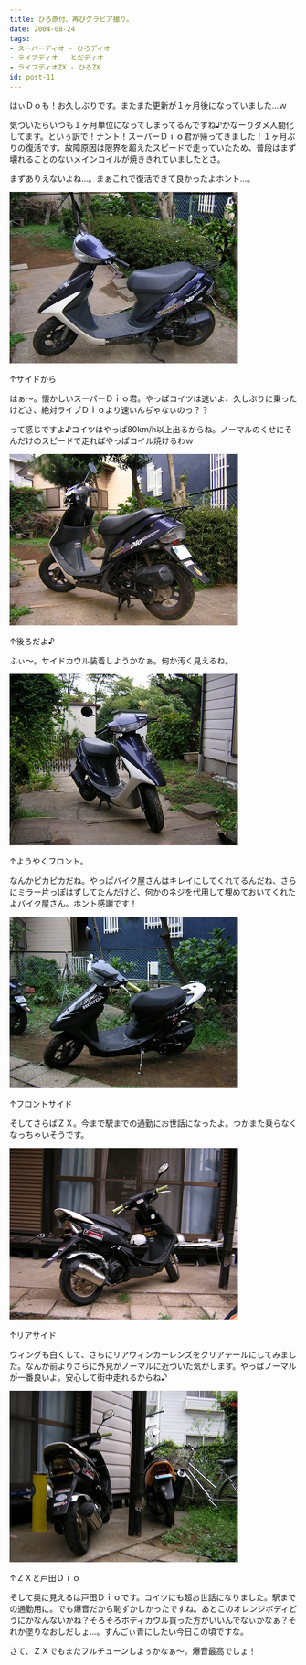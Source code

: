 ```yaml
---
title: ひろ原付、再びグラビア撮り。
date: 2004-08-24
tags:
- スーパーディオ - ひろディオ
- ライブディオ - とだディオ
- ライブディオZX - ひろZX
id: post-11
---
```



<p class="sentence">はぃＤｏも！お久しぶりです。またまた更新が１ヶ月後になっていました...ｗ</p>
<p class="sentence">気づいたらいつも１ヶ月単位になってしまってるんですね♪かなーりダメ人間化してます。といぅ訳で！ナント！スーパーＤｉｏ君が帰ってきました！１ヶ月ぶりの復活です。故障原因は限界を超えたスピードで走っていたため、普段はまず壊れることのないメインコイルが焼ききれていましたとさ。

</p>
<p class="sentence spacing10">まずありえないよね...。まぁこれで復活できて良かったよホント...。 </p>
<div class="center spacing"><img class="img-fluid" src="/photo/diary/2004.08.24_zx1.jpg" alt=""></div>
<p class="sentence">↑サイドから</p>
<p class="sentence">はぁ～。懐かしいスーパーＤｉｏ君。やっぱコイツは速いよ、久しぶりに乗ったけどさ、絶対ライブＤｉｏより速いんぢゃなぃのっ？？</p>

<p class="sentence spacing10">って感じですよ♪コイツはやっぱ80km/h以上出るからね。ノーマルのくせにそんだけのスピードで走ればやっぱコイル焼けるわｗ</p>
<div class="center spacing"><img class="img-fluid" src="/photo/diary/2004.08.24_zx2.jpg" alt=""></div>
<p class="sentence">↑後ろだよ♪</p>
<p class="sentence spacing10">ふぃ～。サイドカウル装着しようかなぁ。何か汚く見えるね。</p>
<div class="center spacing"><img class="img-fluid" src="/photo/diary/2004.08.24_zx3.jpg" alt=""></div>
<p class="sentence">↑ようやくフロント。</p>
<p class="sentence spacing10">なんかピカピカだね。やっぱバイク屋さんはキレイにしてくれてるんだね、さらにミラー片っぽはずしてたんだけど、何かのネジを代用して埋めておいてくれたよバイク屋さん。ホント感謝です！</p>
<div class="center spacing"><img class="img-fluid" src="/photo/diary/2004.08.24_zx4.jpg" alt=""></div>
<p class="sentence">↑フロントサイド</p>
<p class="sentence spacing10">そしてさらばＺＸ。今まで駅までの通勤にお世話になったよ。つかまた乗らなくなっちゃいそうです。</p>
<div class="center spacing"><img class="img-fluid" src="/photo/diary/2004.08.24_zx5.jpg" alt=""></div>
<p class="sentence">↑リアサイド</p>
<p class="sentence spacing10">ウィングも白くして、さらにリアウィンカーレンズをクリアテールにしてみました。なんか前よりさらに外見がノーマルに近づいた気がします。やっぱノーマルが一番良いよ。安心して街中走れるからね♪</p>
<div class="center spacing"><img class="img-fluid" src="/photo/diary/2004.08.24_zx6.jpg" alt=""></div>
<p class="sentence">↑ＺＸと戸田Ｄｉｏ</p>
<p class="sentence">そして奥に見えるは戸田Ｄｉｏです。コイツにも超お世話になりました。駅までの通勤用に。でも爆音だから恥ずかしかったですね。あとこのオレンジボディどうにかなんないかね？そろそろボディカウル買った方がいいんでなぃかなぁ？それか塗りなおしだしょ...。すんごぃ青にしたい今日この頃ですな。</p>
<p class="sentence">さて、ＺＸでもまたフルチューンしよぅかなぁ～。爆音最高でしょ！ </p>
